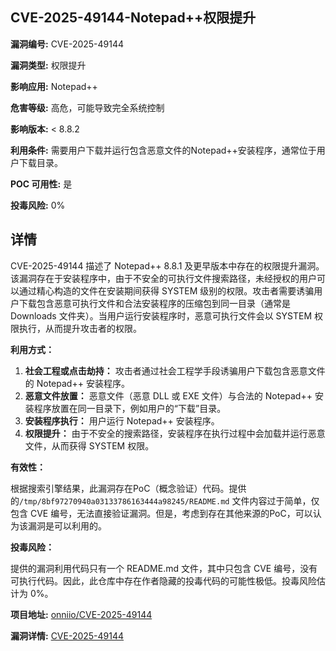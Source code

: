 ## CVE-2025-49144-Notepad++权限提升

**漏洞编号:** CVE-2025-49144

**漏洞类型:** 权限提升

**影响应用:** Notepad++

**危害等级:** 高危，可能导致完全系统控制

**影响版本:** < 8.8.2

**利用条件:** 需要用户下载并运行包含恶意文件的Notepad++安装程序，通常位于用户下载目录。

**POC 可用性:** 是

**投毒风险:** 0%

## 详情

CVE-2025-49144 描述了 Notepad++ 8.8.1 及更早版本中存在的权限提升漏洞。该漏洞存在于安装程序中，由于不安全的可执行文件搜索路径，未经授权的用户可以通过精心构造的文件在安装期间获得 SYSTEM 级别的权限。攻击者需要诱骗用户下载包含恶意可执行文件和合法安装程序的压缩包到同一目录（通常是 Downloads 文件夹）。当用户运行安装程序时，恶意可执行文件会以 SYSTEM 权限执行，从而提升攻击者的权限。

**利用方式：**

1.  **社会工程或点击劫持：** 攻击者通过社会工程学手段诱骗用户下载包含恶意文件的 Notepad++ 安装程序。
2.  **恶意文件放置：** 恶意文件（恶意 DLL 或 EXE 文件）与合法的 Notepad++ 安装程序放置在同一目录下，例如用户的“下载”目录。
3.  **安装程序执行：** 用户运行 Notepad++ 安装程序。
4.  **权限提升：** 由于不安全的搜索路径，安装程序在执行过程中会加载并运行恶意文件，从而获得 SYSTEM 权限。

**有效性：**

根据搜索引擎结果，此漏洞存在PoC（概念验证）代码。提供的`/tmp/8bf97270940a03133786163444a98245/README.md` 文件内容过于简单，仅包含 CVE 编号，无法直接验证漏洞。但是，考虑到存在其他来源的PoC，可以认为该漏洞是可以利用的。

**投毒风险：**

提供的漏洞利用代码只有一个 README.md 文件，其中只包含 CVE 编号，没有可执行代码。因此，此仓库中存在作者隐藏的投毒代码的可能性极低。投毒风险估计为 0%。

**项目地址:** [onniio/CVE-2025-49144](https://github.com/onniio/CVE-2025-49144)

**漏洞详情:** [CVE-2025-49144](https://nvd.nist.gov/vuln/detail/CVE-2025-49144)